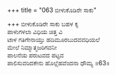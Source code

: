 +++
title = "063 ಬೀಳುಕೊಡಿರೇ ಸಾಕು"

+++
ಬೀಳುಕೊಡಿರೇ ಸಾಕು ಬಹಳ ಕೃ  
ಪಾಳುಗಳಲಾ ವಿಧಿಯ ಚಿತ್ತ ವಿ  
ಟಾಳ ಗತಿಗೇನಾಯ್ತು ಹದಿಮೂರಬುದವವಧಿಯಲೆ  
ಮೇಲೆ ನಿಮ್ಮಾತ್ಮಜರಿಗವನೀ  
ಪಾಲನೆಯ ಪರುಟವದ ಪಟ್ಟವ  
ಪಾಲಿಸುವರಿದಕೇನು ಹೊಲ್ಲೆಹವೆಂದನಾ ಧೌಮ್ಯ    ॥63॥